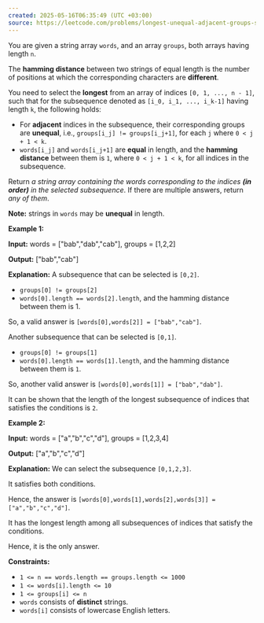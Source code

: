 ```yaml
---
created: 2025-05-16T06:35:49 (UTC +03:00)
source: https://leetcode.com/problems/longest-unequal-adjacent-groups-subsequence-ii/description/?envType=daily-question&envId=2025-05-16
---
```

You are given a string array `words`, and an array `groups`, both arrays having length `n`.

The **hamming distance** between two strings of equal length is the number of positions at which the corresponding characters are **different**.

You need to select the **longest** from an array of indices `[0, 1, ..., n - 1]`, such that for the subsequence denoted as `[i_0, i_1, ..., i_k-1]` having length `k`, the following holds:

-   For **adjacent** indices in the subsequence, their corresponding groups are **unequal**, i.e., `groups[i_j] != groups[i_j+1]`, for each `j` where `0 < j + 1 < k`.
-   `words[i_j]` and `words[i_j+1]` are **equal** in length, and the **hamming distance** between them is `1`, where `0 < j + 1 < k`, for all indices in the subsequence.

Return _a string array containing the words corresponding to the indices **(in order)** in the selected subsequence_. If there are multiple answers, return _any of them_.

**Note:** strings in `words` may be **unequal** in length.


**Example 1:**

**Input:** words = \["bab","dab","cab"\], groups = \[1,2,2\]

**Output:** \["bab","cab"\]

**Explanation:** A subsequence that can be selected is `[0,2]`.

-   `groups[0] != groups[2]`
-   `words[0].length == words[2].length`, and the hamming distance between them is 1.

So, a valid answer is `[words[0],words[2]] = ["bab","cab"]`.

Another subsequence that can be selected is `[0,1]`.

-   `groups[0] != groups[1]`
-   `words[0].length == words[1].length`, and the hamming distance between them is `1`.

So, another valid answer is `[words[0],words[1]] = ["bab","dab"]`.

It can be shown that the length of the longest subsequence of indices that satisfies the conditions is `2`.


**Example 2:**

**Input:** words = \["a","b","c","d"\], groups = \[1,2,3,4\]

**Output:** \["a","b","c","d"\]

**Explanation:** We can select the subsequence `[0,1,2,3]`.

It satisfies both conditions.

Hence, the answer is `[words[0],words[1],words[2],words[3]] = ["a","b","c","d"]`.

It has the longest length among all subsequences of indices that satisfy the conditions.

Hence, it is the only answer.


**Constraints:**

-   `1 <= n == words.length == groups.length <= 1000`
-   `1 <= words[i].length <= 10`
-   `1 <= groups[i] <= n`
-   `words` consists of **distinct** strings.
-   `words[i]` consists of lowercase English letters.
